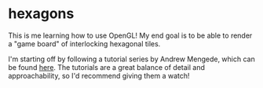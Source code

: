 # hexagons

This is me learning how to use OpenGL! My end goal is to be able to render a "game board" of interlocking hexagonal tiles.

I'm starting off by following a tutorial series by Andrew Mengede, which can be found [here](https://www.youtube.com/playlist?list=PLn3eTxaOtL2PHxN8EHf-ktAcN-sGETKfw). The tutorials are a great balance of detail and approachability, so I'd recommend giving them a watch!

